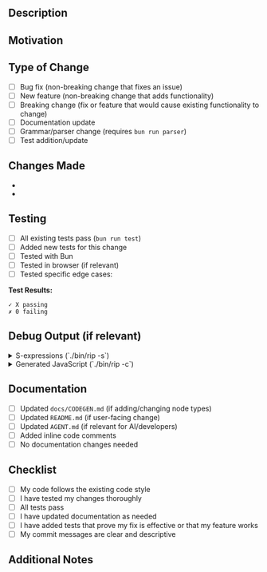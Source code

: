 ## Description

<!-- Describe your changes in detail -->

## Motivation

<!-- Why is this change needed? What problem does it solve? -->
<!-- If it fixes an issue, link to it here: Fixes #123 -->

## Type of Change

<!-- Mark the relevant option with an [x] -->

- [ ] Bug fix (non-breaking change that fixes an issue)
- [ ] New feature (non-breaking change that adds functionality)
- [ ] Breaking change (fix or feature that would cause existing functionality to change)
- [ ] Documentation update
- [ ] Grammar/parser change (requires `bun run parser`)
- [ ] Test addition/update

## Changes Made

<!-- List the specific changes -->

-
-

## Testing

<!-- How did you test this? -->

- [ ] All existing tests pass (`bun run test`)
- [ ] Added new tests for this change
- [ ] Tested with Bun
- [ ] Tested in browser (if relevant)
- [ ] Tested specific edge cases: <!-- describe -->

**Test Results:**
```
✓ X passing
✗ 0 failing
```

## Debug Output (if relevant)

<details>
<summary>S-expressions (`./bin/rip -s`)</summary>

```javascript
// Paste s-expression output here
```
</details>

<details>
<summary>Generated JavaScript (`./bin/rip -c`)</summary>

```javascript
// Paste JavaScript output here
```
</details>

## Documentation

<!-- Have you updated the relevant documentation? -->

- [ ] Updated `docs/CODEGEN.md` (if adding/changing node types)
- [ ] Updated `README.md` (if user-facing change)
- [ ] Updated `AGENT.md` (if relevant for AI/developers)
- [ ] Added inline code comments
- [ ] No documentation changes needed

## Checklist

- [ ] My code follows the existing code style
- [ ] I have tested my changes thoroughly
- [ ] All tests pass
- [ ] I have updated documentation as needed
- [ ] I have added tests that prove my fix is effective or that my feature works
- [ ] My commit messages are clear and descriptive

## Additional Notes

<!-- Any other context, concerns, or discussion points -->
